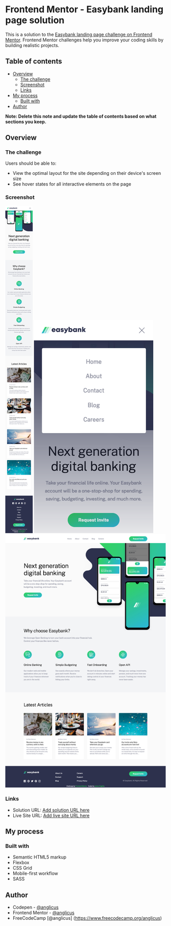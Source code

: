 # Frontend Mentor - Easybank landing page solution

This is a solution to the [Easybank landing page challenge on Frontend Mentor](https://www.frontendmentor.io/challenges/easybank-landing-page-WaUhkoDN). Frontend Mentor challenges help you improve your coding skills by building realistic projects. 

## Table of contents

- [Overview](#overview)
  - [The challenge](#the-challenge)
  - [Screenshot](#screenshot)
  - [Links](#links)
- [My process](#my-process)
  - [Built with](#built-with)
- [Author](#author)


**Note: Delete this note and update the table of contents based on what sections you keep.**

## Overview

### The challenge

Users should be able to:

- View the optimal layout for the site depending on their device's screen size
- See hover states for all interactive elements on the page

### Screenshot

![Mobile](./Screenshot-Mobile.png)
![Mobile-Menu](./Screenshot-Mobile-Menu.png)
![Desktop](./Screenshot-Desktop.png)



### Links

- Solution URL: [Add solution URL here](https://www.frontendmentor.io/solutions/responsive-mobilefirst-design-using-sass-flexbox-grid-fading-menu-ip6Gk47Ee5)
- Live Site URL: [Add live site URL here](https://fem-easybank-landing-page-plum.vercel.app/)

## My process

### Built with

- Semantic HTML5 markup
- Flexbox
- CSS Grid
- Mobile-first workflow
- SASS

## Author

- Codepen - [@anglicus](https://codepen.io/anglicus)
- Frontend Mentor - [@anglicus](https://www.frontendmentor.io/profile/anglicus)
- FreeCodeCamp [@anglicus] (https://www.freecodecamp.org/anglicus)

